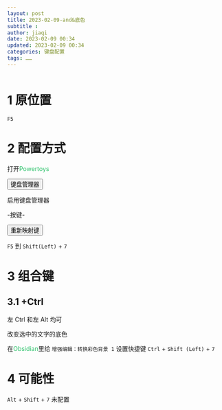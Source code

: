 ```yaml
---
layout: post
title: 2023-02-09-and&底色
subtitle :
author: jiaqi
date: 2023-02-09 00:34
updated: 2023-02-09 00:34
categories: 键盘配置
tags: ……
---
```

```toc
```
# 1 原位置

`F5`

# 2 配置方式

打开<font color="#2DC26B">Powertoys</font>

<button>键盘管理器</button>

启用键盘管理器

-按键-

<button>重新映射键</button>

`F5` 到 `Shift(Left)` + `7`

# 3 组合键

## 3.1 +Ctrl

左 Ctrl 和左 Alt 均可

改变选中的文字的底色

在<font color="#2DC26B">Obsidian</font>里给 `增强编辑：转换彩色背景 1` 设置快捷键 `Ctrl` + `Shift (Left)` + `7`

# 4 可能性

`Alt` + `Shift` + `7` 未配置